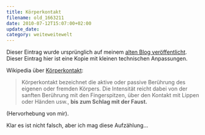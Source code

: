 ```yaml
---
title: Körperkontakt
filename: old_1663211
date: 2010-07-12T15:07:00+02:00
update_date:
category: weiteweitewelt
---
```

Dieser Eintrag wurde ursprünglich auf meinem [alten Blog veröffentlicht](https://stu.blogger.de/stories/1663211/). Dieser Eintrag hier ist eine Kopie mit kleinen technischen Anpassungen.

Wikipedia über [Körperkontakt](http://de.wikipedia.org/wiki/K%C3%B6rperkontakt):

> Körperkontakt bezeichnet die aktive oder passive Berührung des eigenen oder fremden Körpers. Die Intensität reicht dabei von der sanften Berührung mit den Fingerspitzen, über den Kontakt mit Lippen oder Händen usw., **bis zum Schlag mit der Faust.**

(Hervorhebung von mir).

Klar es ist nicht falsch, aber ich mag diese Aufzählung…
